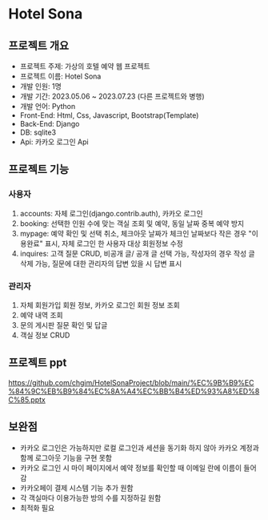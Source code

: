 # Hotel Sona

## 프로젝트 개요
- 프로젝트 주제: 가상의 호텔 예약 웹 프로젝트
- 프로젝트 이름: Hotel Sona
- 개발 인원: 1명
- 개발 기간: 2023.05.06 ~ 2023.07.23 (다른 프로젝트와 병행) 
- 개발 언어: Python
- Front-End: Html, Css, Javascript, Bootstrap(Template)
- Back-End: Django
- DB: sqlite3
- Api: 카카오 로그인 Api

## 프로젝트 기능
### 사용자
1. accounts: 자체 로그인(django.contrib.auth), 카카오 로그인
2. booking: 선택한 인원 수에 맞는 객실 조회 및 예약, 동일 날짜 중복 예약 방지
3. mypage: 예약 확인 및 선택 취소, 체크아웃 날짜가 체크인 날짜보다 작은 경우 "이용완료" 표시, 자체 로그인 한 사용자 대상 회원정보 수정 
4. inquires: 고객 질문 CRUD, 비공개 글/ 공개 글 선택 가능, 작성자의 경우 작성 글 삭제 가능, 질문에 대한 관리자의 답변 있을 시 답변 표시  
### 관리자
1. 자체 회원가입 회원 정보, 카카오 로그인 회원 정보 조회
2. 예약 내역 조회
3. 문의 게시판 질문 확인 및 답글
4. 객실 정보 CRUD

## 프로젝트 ppt
https://github.com/chgim/HotelSonaProject/blob/main/%EC%9B%B9%EC%84%9C%EB%B9%84%EC%8A%A4%EC%BB%B4%ED%93%A8%ED%8C%85.pptx

## 보완점
- 카카오 로그인은 가능하지만 로컬 로그인과 세션을 동기화 하지 않아 카카오 계정과 함께 로그아웃 기능을 구현 못함
- 카카오 로그인 시 마이 페이지에서 예약 정보를 확인할 때 이메일 란에 이름이 들어감
- 카카오페이 결제 시스템 기능 추가 원함
- 각 객실마다 이용가능한 방의 수를 지정하길 원함  
- 최적화 필요
